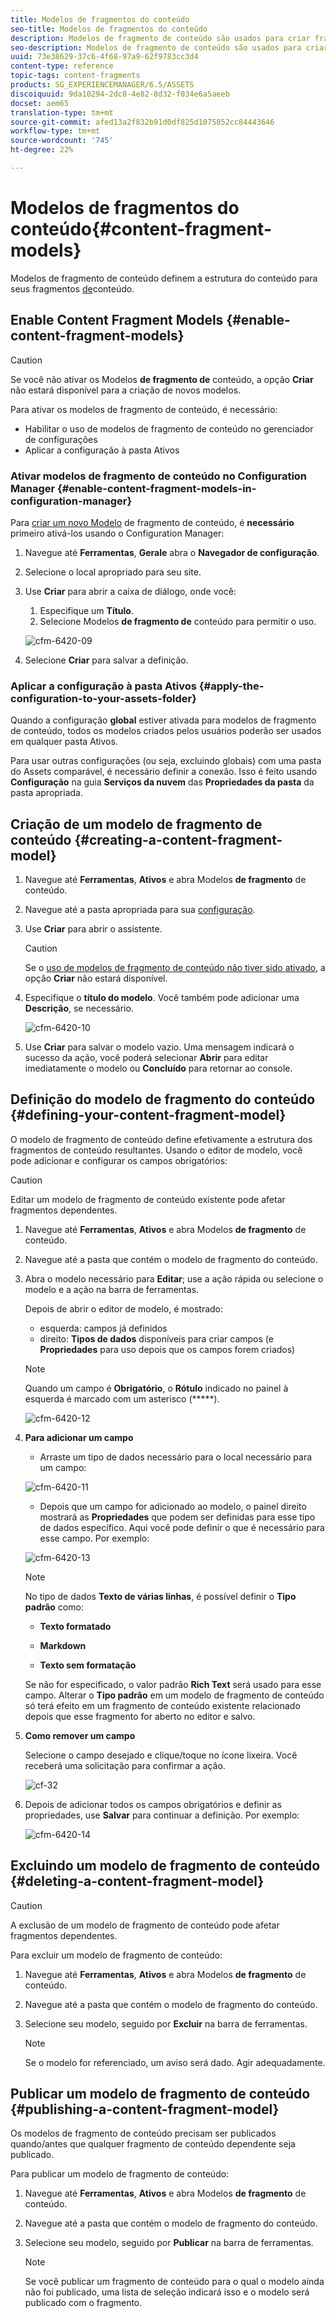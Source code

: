 ```yaml
---
title: Modelos de fragmentos do conteúdo
seo-title: Modelos de fragmentos do conteúdo
description: Modelos de fragmento de conteúdo são usados para criar fragmentos de conteúdo com conteúdo estruturado.
seo-description: Modelos de fragmento de conteúdo são usados para criar fragmentos de conteúdo com conteúdo estruturado.
uuid: 73e38629-37c6-4f68-97a9-62f9783cc3d4
content-type: reference
topic-tags: content-fragments
products: SG_EXPERIENCEMANAGER/6.5/ASSETS
discoiquuid: 9da10294-2dc8-4e82-8d32-f034e6a5aeeb
docset: aem65
translation-type: tm+mt
source-git-commit: afed13a2f832b91d0df825d1075852cc84443646
workflow-type: tm+mt
source-wordcount: '745'
ht-degree: 22%

---
```



# Modelos de fragmentos do conteúdo{#content-fragment-models}

Modelos de fragmento de conteúdo definem a estrutura do conteúdo para seus fragmentos [de](/help/assets/content-fragments/content-fragments.md)conteúdo.

## Enable Content Fragment Models {#enable-content-fragment-models}

>[!CAUTION]
>
>Se você não ativar os Modelos **de fragmento de** conteúdo, a opção **Criar** não estará disponível para a criação de novos modelos.

Para ativar os modelos de fragmento de conteúdo, é necessário:

* Habilitar o uso de modelos de fragmento de conteúdo no gerenciador de configurações
* Aplicar a configuração à pasta Ativos

### Ativar modelos de fragmento de conteúdo no Configuration Manager {#enable-content-fragment-models-in-configuration-manager}

Para [criar um novo Modelo](#creating-a-content-fragment-model) de fragmento de conteúdo, é **necessário** primeiro ativá-los usando o Configuration Manager:

1. Navegue até **Ferramentas**, **Gerale** abra o **Navegador de configuração**.
1. Selecione o local apropriado para seu site.
1. Use **Criar** para abrir a caixa de diálogo, onde você:

   1. Especifique um **Título**.
   1. Selecione Modelos **de fragmento de** conteúdo para permitir o uso.

   ![cfm-6420-09](assets/cfm-6420-09.png)

1. Selecione **Criar** para salvar a definição.

### Aplicar a configuração à pasta Ativos {#apply-the-configuration-to-your-assets-folder}

Quando a configuração **global** estiver ativada para modelos de fragmento de conteúdo, todos os modelos criados pelos usuários poderão ser usados em qualquer pasta Ativos.

Para usar outras configurações (ou seja, excluindo globais) com uma pasta do Assets comparável, é necessário definir a conexão. Isso é feito usando **Configuração** na guia **Serviços da nuvem** das **Propriedades da pasta** da pasta apropriada.

## Criação de um modelo de fragmento de conteúdo {#creating-a-content-fragment-model}

1. Navegue até **Ferramentas**, **Ativos** e abra Modelos **de fragmento** de conteúdo.
1. Navegue até a pasta apropriada para sua [configuração](#enable-content-fragment-models).
1. Use **Criar** para abrir o assistente.

   >[!CAUTION]
   >
   >Se o [uso de modelos de fragmento de conteúdo não tiver sido ativado](#enable-content-fragment-models), a opção **Criar** não estará disponível.

1. Especifique o **título do modelo**. Você também pode adicionar uma **Descrição**, se necessário.

   ![cfm-6420-10](assets/cfm-6420-10.png)

1. Use **Criar** para salvar o modelo vazio. Uma mensagem indicará o sucesso da ação, você poderá selecionar **Abrir** para editar imediatamente o modelo ou **Concluído** para retornar ao console.

## Definição do modelo de fragmento do conteúdo {#defining-your-content-fragment-model}

O modelo de fragmento de conteúdo define efetivamente a estrutura dos fragmentos de conteúdo resultantes. Usando o editor de modelo, você pode adicionar e configurar os campos obrigatórios:

>[!CAUTION]
>
>Editar um modelo de fragmento de conteúdo existente pode afetar fragmentos dependentes.

1. Navegue até **Ferramentas**, **Ativos** e abra Modelos **de fragmento** de conteúdo.

1. Navegue até a pasta que contém o modelo de fragmento do conteúdo.
1. Abra o modelo necessário para **Editar**; use a ação rápida ou selecione o modelo e a ação na barra de ferramentas.

   Depois de abrir o editor de modelo, é mostrado:

   * esquerda: campos já definidos
   * direito: **Tipos de dados** disponíveis para criar campos (e **Propriedades** para uso depois que os campos forem criados)

   >[!NOTE]
   >
   >Quando um campo é **Obrigatório**, o **Rótulo** indicado no painel à esquerda é marcado com um asterisco (*****).

   ![cfm-6420-12](assets/cfm-6420-12.png)

1. **Para adicionar um campo**

   * Arraste um tipo de dados necessário para o local necessário para um campo:

   ![cfm-6420-11](assets/cfm-6420-11.png)

   * Depois que um campo for adicionado ao modelo, o painel direito mostrará as **Propriedades** que podem ser definidas para esse tipo de dados específico. Aqui você pode definir o que é necessário para esse campo. Por exemplo:

   ![cfm-6420-13](assets/cfm-6420-13.png)

   >[!NOTE]
   No tipo de dados **Texto de várias linhas**, é possível definir o **Tipo padrão** como:
   * **Texto formatado**

   * **Markdown**

   * **Texto sem formatação**

   Se não for especificado, o valor padrão **Rich Text** será usado para esse campo.
   Alterar o **Tipo padrão** em um modelo de fragmento de conteúdo só terá efeito em um fragmento de conteúdo existente relacionado depois que esse fragmento for aberto no editor e salvo.

1. **Como remover um campo**

   Selecione o campo desejado e clique/toque no ícone lixeira. Você receberá uma solicitação para confirmar a ação.

   ![cf-32](assets/cf-32.png)

1. Depois de adicionar todos os campos obrigatórios e definir as propriedades, use **Salvar** para continuar a definição. Por exemplo:

   ![cfm-6420-14](assets/cfm-6420-14.png)

## Excluindo um modelo de fragmento de conteúdo {#deleting-a-content-fragment-model}

>[!CAUTION]
A exclusão de um modelo de fragmento de conteúdo pode afetar fragmentos dependentes.

Para excluir um modelo de fragmento de conteúdo:

1. Navegue até **Ferramentas**, **Ativos** e abra Modelos **de fragmento** de conteúdo.

1. Navegue até a pasta que contém o modelo de fragmento do conteúdo.
1. Selecione seu modelo, seguido por **Excluir** na barra de ferramentas.

   >[!NOTE]
   Se o modelo for referenciado, um aviso será dado. Agir adequadamente.

## Publicar um modelo de fragmento de conteúdo {#publishing-a-content-fragment-model}

Os modelos de fragmento de conteúdo precisam ser publicados quando/antes que qualquer fragmento de conteúdo dependente seja publicado.

Para publicar um modelo de fragmento de conteúdo:

1. Navegue até **Ferramentas**, **Ativos** e abra Modelos **de fragmento** de conteúdo.

1. Navegue até a pasta que contém o modelo de fragmento do conteúdo.
1. Selecione seu modelo, seguido por **Publicar** na barra de ferramentas.

   >[!NOTE]
   Se você publicar um fragmento de conteúdo para o qual o modelo ainda não foi publicado, uma lista de seleção indicará isso e o modelo será publicado com o fragmento.

